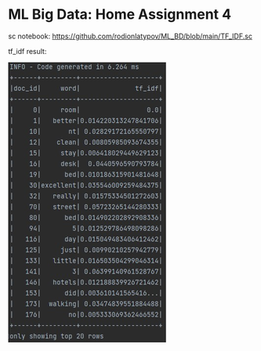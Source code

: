 # ML Big Data: Home Assignment 4

sc notebook: https://github.com/rodionlatypov/ML_BD/blob/main/TF_IDF.sc

tf_idf result: 

![TF-IDF](https://github.com/rodionlatypov/ML_BD/blob/main/tf_idf.jpg)
